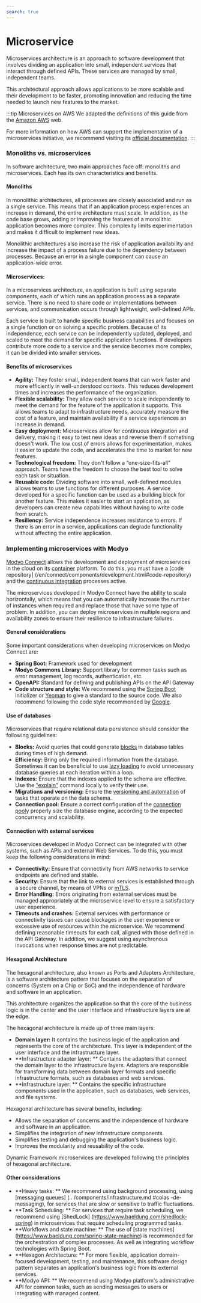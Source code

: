 ```yaml
---
search: true
---
```


# Microservice

Microservices architecture is an approach to software development that involves dividing an application into small, independent services that interact through defined APIs. These services are managed by small, independent teams.

This architectural approach allows applications to be more scalable and their development to be faster, promoting innovation and reducing the time needed to launch new features to the market.

:::tip Microservices on AWS
We adapted the definitions of this guide from the [Amazon AWS](https://aws.amazon.com) web.

For more information on how AWS can support the implementation of a microservices initiative, we recommend visiting its [official documentation](https://aws.amazon.com/microservices).
:::

### Monoliths vs. microservices

In software architecture, two main approaches face off: monoliths and microservices. Each has its own characteristics and benefits.

#### Monoliths
In monolithic architectures, all processes are closely associated and run as a single service. This means that if an application process experiences an increase in demand, the entire architecture must scale. In addition, as the code base grows, adding or improving the features of a monolithic application becomes more complex. This complexity limits experimentation and makes it difficult to implement new ideas.

Monolithic architectures also increase the risk of application availability and increase the impact of a process failure due to the dependency between processes. Because an error in a single component can cause an application-wide error.

#### Microservices:
In a microservices architecture, an application is built using separate components, each of which runs an application process as a separate service. There is no need to share code or implementations between services, and communication occurs through lightweight, well-defined APIs.

Each service is built to handle specific business capabilities and focuses on a single function or on solving a specific problem. Because of its independence, each service can be independently updated, deployed, and scaled to meet the demand for specific application functions. If developers contribute more code to a service and the service becomes more complex, it can be divided into smaller services.

#### Benefits of microservices

- **Agility:** They foster small, independent teams that can work faster and more efficiently in well-understood contexts. This reduces development times and increases the performance of the organization.
- **Flexible scalability:** They allow each service to scale independently to meet the demand for the feature of the application it supports. This allows teams to adapt to infrastructure needs, accurately measure the cost of a feature, and maintain availability if a service experiences an increase in demand.
- **Easy deployment:** Microservices allow for continuous integration and delivery, making it easy to test new ideas and reverse them if something doesn't work. The low cost of errors allows for experimentation, makes it easier to update the code, and accelerates the time to market for new features.
- **Technological freedom:** They don't follow a “one-size-fits-all” approach. Teams have the freedom to choose the best tool to solve each task or situation.
- **Reusable code:** Dividing software into small, well-defined modules allows teams to use functions for different purposes. A service developed for a specific function can be used as a building block for another feature. This makes it easier to start an application, as developers can create new capabilities without having to write code from scratch.
- **Resiliency:** Service independence increases resistance to errors. If there is an error in a service, applications can degrade functionality without affecting the entire application.

### Implementing microservices with Modyo

[Modyo Connect](/en/connect) allows the development and deployment of microservices in the cloud on its [container](/en/connect/components/infrastructure.html#containers) platform. To do this, you must have a [code repository] (/en/connect/components/development.html#code-repository) and the [continuous integration](/en/connect/components/development.html#continuous-integration) processes active.

The microservices developed in Modyo Connect have the ability to scale horizontally, which means that you can automatically increase the number of instances when required and replace those that have some type of problem. In addition, you can deploy microservices in multiple regions and availability zones to ensure their resilience to infrastructure failures.

#### General considerations

Some important considerations when developing microservices on Modyo Connect are:

- **Spring Boot:** Framework used for development
- **Modyo Commons Library:** Support library for common tasks such as error management, log records,
  authentication, etc.
- **OpenAPI:** Standard for defining and publishing APIs on the API Gateway
- **Code structure and style:** We recommend using the [Spring Boot](https://start.spring.io) initializer
  or [Yeoman](https://yeoman.io/generators) to give a standard to the source code. We also recommend following the
  code style recommended by [Google](https://google.github.io/styleguide/javaguide.html).

#### Use of databases

Microservices that require relational data persistence should consider the following guidelines:

- **Blocks:** Avoid queries that could generate [blocks](https://www.baeldung.com/jpa-pessimistic-locking) in database tables during times of high demand.
- **Efficiency:** Bring only the required information from the database. Sometimes it can be beneficial to use [lazy loading](https://www.baeldung.com/hibernate-lazy-eager-loading) to avoid unnecessary database queries at each iteration within a loop.
- **Indexes:** Ensure that the indexes applied to the schema are effective. Use the ["explain"](https://dev.mysql.com/doc/refman/8.0/en/using-explain.html) command locally to verify their use.
- **Migrations and versioning:** Ensure the [versioning and automation](https://flywaydb.org) of tasks that operate on the data schema.
- **Connection pool:** Ensure a correct configuration of the [connection pool](https://www.baeldung.com/java-connection-pooling)y properly size the database engine, according to the expected concurrency and scalability.

#### Connection with external services

Microservices developed in Modyo Connect can be integrated with other systems, such as APIs and external Web Services. To do this, you must keep the following considerations in mind:

- **Connectivity:** Ensure that connectivity from AWS networks to service endpoints are defined and stable.
- **Security:** Ensure that the link to external services is established through a secure channel, by means of VPNs or [mTLS](https://www.cloudflare.com/learning/access-management/what-is-mutual-tls/).
- **Error Handling:** Errors originating from external services must be managed appropriately at the microservice level to ensure a satisfactory user experience.
- **Timeouts and crashes:** External services with performance or connectivity issues can cause blockages in the user experience or excessive use of resources within the microservice. We recommend defining reasonable timeouts for each call, aligned with those defined in the API Gateway. In addition, we suggest using asynchronous invocations when response times are not predictable.

#### Hexagonal Architecture
The hexagonal architecture, also known as Ports and Adapters Architecture, is a software architecture pattern that focuses on the separation of concerns (System on a Chip or SoC) and the independence of hardware and software in an application.

This architecture organizes the application so that the core of the business logic is in the center and the user interface and infrastructure layers are at the edge.

The hexagonal architecture is made up of three main layers:

- **Domain layer:** It contains the business logic of the application and represents the core of the architecture. This layer is independent of the user interface and the infrastructure layer.
- **Infrastructure adapter layer: ** Contains the adapters that connect the domain layer to the infrastructure layers. Adapters are responsible for transforming data between domain layer formats and specific infrastructure formats, such as databases and web services.
- **Infrastructure layer: ** Contains the specific infrastructure components used in the application, such as databases, web services, and file systems.

Hexagonal architecture has several benefits, including:

- Allows the separation of concerns and the independence of hardware and software in an application.
- Simplifies the integration of new infrastructure components.
- Simplifies testing and debugging the application's business logic.
- Improves the modularity and reusability of the code.

Dynamic Framework microservices are developed following the principles of hexagonal architecture.


#### Other considerations

- **Heavy tasks: ** We recommend using background processing, using [messaging queues] (.. /components/infrastructure.md #colas -de-messaging), for services that are slow or sensitive to traffic fluctuations.
- **Task Scheduling: ** For services that require task scheduling, we recommend using [ShedLock] (https://www.baeldung.com/shedlock-spring) in microservices that require scheduling programmed tasks.
- **Workflows and state machine: ** The use of [state machines] (https://www.baeldung.com/spring-state-machine) is recommended for the orchestration of complex processes. As well as integrating workflow technologies with Spring Boot.
- **Hexagon Architecture: ** For more flexible, application domain-focused development, testing, and maintenance, this software design pattern separates an application's business logic from its external services.
- **Modyo API: ** We recommend using Modyo platform's administrative API for common tasks, such as sending messages to users or integrating with managed content.
